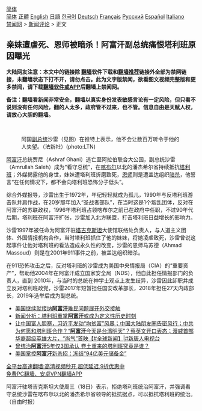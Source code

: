  <!-- 面包屑导航 --> <div class="breadcrumb"><!-- GTranslate: https://gtranslate.io/ -->  <div class="switcher notranslate">  <div class="selected">  <a href="#" onclick="return false;"> 简体</a>  </div>  <div class="option">  <a href="https://www.bannedbook.org" onclick="doGTranslate('zh-CN|zh-CN');jQuery('div.switcher div.selected a').html(jQuery(this).html());return false;" title="简体中文" class="nturl selected"> 简体</a>  <a href="https://www.bannedbook.org/zh-tw/" onclick="doGTranslate('zh-CN|zh-TW');jQuery('div.switcher div.selected a').html(jQuery(this).html());return false;" title="繁體中文" class="nturl"> 正體</a>  <a href="https://www.bannedbook.org/en/" onclick="doGTranslate('zh-CN|en');jQuery('div.switcher div.selected a').html(jQuery(this).html());return false;" title="English" class="nturl"> English</a>  <a href="https://www.bannedbook.org/ja/" onclick="doGTranslate('zh-CN|ja');jQuery('div.switcher div.selected a').html(jQuery(this).html());return false;" title="日本語" class="nturl"> 日語</a>  <a href="https://www.bannedbook.org/ko/" onclick="doGTranslate('zh-CN|ko');jQuery('div.switcher div.selected a').html(jQuery(this).html());return false;" title="한국어" class="nturl"> 한국어</a>  <a href="https://www.bannedbook.org/de/" onclick="doGTranslate('zh-CN|de');jQuery('div.switcher div.selected a').html(jQuery(this).html());return false;" title="Deutsch" class="nturl"> Deutsch</a>  <a href="https://www.bannedbook.org/fr/" onclick="doGTranslate('zh-CN|fr');jQuery('div.switcher div.selected a').html(jQuery(this).html());return false;" title="Français" class="nturl"> Français</a>  <a href="https://www.bannedbook.org/ru/" onclick="doGTranslate('zh-CN|ru');jQuery('div.switcher div.selected a').html(jQuery(this).html());return false;" title="Русский" class="nturl"> Русский</a>  <a href="https://www.bannedbook.org/es/" onclick="doGTranslate('zh-CN|es');jQuery('div.switcher div.selected a').html(jQuery(this).html());return false;" title="Español" class="nturl"> Español</a>  <a href="https://www.bannedbook.org/it/" onclick="doGTranslate('zh-CN|it');jQuery('div.switcher div.selected a').html(jQuery(this).html());return false;" title="Italiano" class="nturl"> Italiano</a>  </div>  </div>      <div class='breadcrumb-sub'><!-- Breadcrumb NavXT 6.3.0 --> <a href="https://www.bannedbook.org/" class="home">禁闻网</a> &gt; <a href="https://www.bannedbook.org/bnews/comments/" class="category">新闻评论</a> &gt; 正文</div></div><h2>亲妹遭虐死、恩师被暗杀！阿富汗副总统痛恨塔利班原因曝光</h2> <p class="notice"><b>大陆网友注意：本文中的链接除 <a href="https://github.com/bannedbook/fanqiang" >翻墙</a>软件下载和<a href="https://github.com/killgcd/justmysocks/blob/master/README.md">翻墙推荐</a>链接外全部为禁网链接，未翻墙状态下打不开，请勿点击。此为文字版禁闻，欲看图文视频完整版和更多禁闻，请下载<a href="https://github.com/bannedbook/fanqiang">翻墙软件或APP</a>后翻墙上禁闻网。</p><p>备注：翻墙看新闻非常安全，翻墙以真实身份发表敏感言论有一定风险，但只看不说则没有任何风险，翻的人太多，政府管不过来，也不管。信息自由是天赋人权，请放心大胆的翻墙。</b></p>  <div class="entry"> <br /> <figure><a href="https://i1.wp.com/upload-images-bucket-v64rleca837do.s3.eu-west-1.amazonaws.com/wp-content/uploads/2021/08/17180149/phpqiYcJb.jpeg?fit=800%2C533&#038;ssl=1" data-caption="阿国副总统沙雷（见图）在推特上表示，他不会让数百万听令于他的人失望。（法新社）(photo:LTN)"></a><figcaption class="wp-caption-text">阿国<a href="https://www.bannedbook.org/bnews/tag/%e5%89%af%e6%80%bb%e7%bb%9f/" class="st_tag internal_tag" rel="tag" title="标签 副总统 下的日志">副总统</a>沙雷（见图）在推特上表示，他不会让数百万听令于他的人失望。（法新社）(photo:LTN)</figcaption></figure> <p><a href="https://www.bannedbook.org/bnews/tag/%e9%98%bf%e5%af%8c%e6%b1%97/" class="st_tag internal_tag" rel="tag" title="标签 阿富汗 下的日志">阿富汗</a>总统贾尼（Ashraf Ghani）逃亡至阿拉伯联合大公国，副总统沙雷（Amrullah Saleh）成为“看守总统”，在<a href="https://www.bannedbook.org/bnews/tag/%E5%96%80%E5%B8%83%E5%B0%94/" class="st_tag internal_tag" rel="tag" title="标签 喀布尔 下的日志">喀布尔</a>以北的潘杰希尔省持续抵抗<a href="https://www.bannedbook.org/bnews/tag/%e5%a1%94%e5%88%a9%e7%8f%ad/" class="st_tag internal_tag" rel="tag" title="标签 塔利班 下的日志">塔利班</a>；外媒揭露他的身世，妹妹遭塔利班折磨致死，<a href="https://www.bannedbook.org/bnews/tag/%E6%81%A9%E5%B8%88/" class="st_tag internal_tag" rel="tag" title="标签 恩师 下的日志">恩师</a>则是遭盖达组织<a href="https://www.bannedbook.org/bnews/tag/%e6%9a%97%e6%9d%80/" class="st_tag internal_tag" rel="tag" title="标签 暗杀 下的日志">暗杀</a>，他誓言“在任何情况下，都不会向塔利班恐怖分子低头”。</p> <p>综合外媒报导，沙雷出生于1972年，年纪轻轻就成为孤儿，1990年与反塔利班游击队并肩作战，在20岁那年加入“圣战者部队”，在当时这是1个叛乱团体，反对在阿富汗的苏联政权，1996年塔利班占领喀布尔之前已在政府中任职，不过90年代后期，塔利班在阿富汗扩张，沙雷加入北方联盟，打击塔利班日益增长的影响力。</p>  <p>沙雷1997年被任命为阿富汗驻<a href="https://www.bannedbook.org/bnews/tag/%E5%A1%94%E5%90%89%E5%85%8B%E6%96%AF%E5%9D%A6/" class="st_tag internal_tag" rel="tag" title="标签 塔吉克斯坦 下的日志">塔吉克斯坦</a>大使馆联络处负责人，与人道主义团体、外国情报机构合作，当时塔利班抓住了他的妹妹，将她凌虐致死，沙雷曾说这起事件让他对塔利班的看法造成永久性的改变，沙雷的恩师马苏德（Ahmad Massoud）则是在2001年911事件之前，被盖达组织暗杀。</p> <p>在911恐怖攻击之后，反对塔利班的沙雷成为美国中央情报局（CIA）的“重要资产”，帮助他2004年在阿富汗成立国家安全局（NDS），他自此担任情报部门的负责人，直到 2010年，与当时的总统在神学士观点上发生歧异，沙雷因此卸职并成立反对塔利班政党，沙雷2017年短暂担任国安改革部长，2018年担任27天内政部长，2019年选举后成为副总统。</p>  <ul class='op-related-articles' title='相关阅读'> <li><a href='https://www.bannedbook.org/bnews/worldnews/usa/20210819/1608870.html' target='_blank'>美国继续就接纳<b>阿富汗</b>难民问题展开外交接触</a></li> <li><a href='https://www.bannedbook.org/bnews/renquan/20210819/1608869.html' target='_blank'>新闻分析：塔利班重掌<b>阿富汗</b>或成为定义性历史时刻</a></li> <li><a href='https://www.bannedbook.org/bnews/bannedvideo/20210819/1608867.html' target='_blank'>让中国富人胆寒，习近平发动“均贫富”风暴；中国大陆朋友圈告密风行；中共为何愿和塔利班合作？“<b>阿富汗</b>今天是台湾明天”？蔡英文开口表态；漫威首部华裔超级英雄大片，“尚气”首映【#全球新闻】|#新唐人电视台</a></li> <li><a href='https://www.bannedbook.org/bnews/cnnews/20210819/1608865.html' target='_blank'>曾统治<b>阿富汗</b>5年仅3国承认 卷土重来的塔利班究竟是谁？</a></li> <li><a href='https://www.bannedbook.org/bnews/worldnews/20210819/1608857.html' target='_blank'>美国掌控<b>阿富汗</b>新杀招：冻结“94亿美元储备金”</a></li> </ul> <p class="texttj"> <a href="https://github.com/bannedbook/fanqiang/wiki/V2ray%E6%9C%BA%E5%9C%BA" target="_blank">全平台高速翻墙:高清视频秒开,超低延迟,9折优惠中</a><br/> <a href="https://github.com/bannedbook/fanqiang/wiki/%E7%A6%81%E9%97%BB%E7%BD%91%E5%AE%89%E5%8D%93%E7%BF%BB%E5%A2%99%E6%96%B0%E9%97%BBAPP" target="_blank">免费PC翻墙、安卓VPN翻墙APP</a></p><p>阿富汗驻塔吉克斯坦大使周三（18日）表示，拒绝塔利班统治阿富汗，并强调看守总统沙雷在喀布尔以北的潘杰希尔省领导的抵抗据点，可以抵抗塔利班的统治。（自由时报）</p> <a name='sharetosocial'></a>  <div style="margin-bottom:5px;padding-bottom:5px;clear:both"> <div id="archive-pix-1" class="banner-ads"> <!-- AuctionX Display platform tag START --> <div id="26318x728x90x621x_ADSLOT2" clicktrack="%%CLICK_URL_ESC%%"></div> <!-- AuctionX Display platform tag END --> </div> <div id="archive-pix-2" class="banner-ads"> <!-- AuctionX Display platform tag START --> <div id="26315x300x250x621x_ADSLOT2" clicktrack="%%CLICK_URL_ESC%%"></div> <!-- AuctionX Display platform tag END --> </div> </div>  <div id="archive-pix-1" class="banner-ads"> <!-- AuctionX Display platform tag START --> <div id="26318x728x90x621x_ADSLOT3" clicktrack="%%CLICK_URL_ESC%%"></div> <!-- AuctionX Display platform tag END --> </div> </div><!--END ENTRY--> 